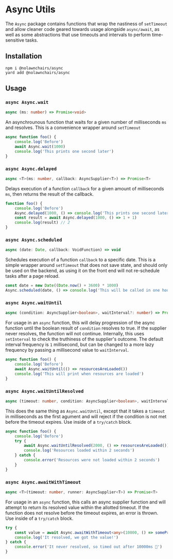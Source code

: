 # Async Utils

The `Async` package contains functions that wrap the nastiness of `setTimeout` and allow cleaner code geared towards usage alongside `async/await`, as well as some abstractions that use timeouts and intervals to perform time-sensitive tasks.

## Installation

```
npm i @nolawnchairs/async
yard add @nolawnchairs/async
```

## Usage


### `async Async.wait`
```typescript
async (ms: number) => Promise<void>
```
An asynchrounous function that waits for a given number of milliseconds `ms` and resolves. This is a convenience wrapper around `setTimeout`
```typescript
async function foo() {
    console.log('Before')
    await Async.wait(1000)
    console.log('This prints one second later')
}
```

### `async Async.delayed`
```typescript
async <T>(ms: number, callback: AsyncSupplier<T>) => Promise<T>
```

Delays execution of a function `callback` for a given amount of milliseconds `ms`, then returns the result of the callback.

```typescript
function foo() {
    console.log('Before')
    Async.delayed(1000, () => console.log('This prints one second later'))
    const result = await Async.delayed(1000, () => 1 + 1)
    console.log(result) // 2
}
```

### `async Async.scheduled`
```typescript
async (date: Date, callback: VoidFunction) => void
```

Schedules execution of a function `callback` to a specific date. This is a simple wrapper around `setTimeout` that does not save state, and should only be used on the backend, as using it on the front end will not re-schedule tasks after a page reload.

```typescript
const date = new Date((Date.now() + 3600) * 1000)
Async.scheduled(date, () => console.log('This will be called in one hour'))
```

### `async Async.waitUntil`
```typescript
async (condition: AsyncSupplier<boolean>, waitInterval?: number) => Promise<void>
```
For usage in an `async` function, this will delay progression of the async function until the boolean result of `condition` resolves to true. If the supplier never resolves, the function will not continue. Internally, this uses `setInterval` to check the truthiness of the supplier's outcome. The default interval frequency is `1` millisecond, but can be changed to a more lazy frequency by passing a millisecond value to `waitInterval`.

```typescript
async function foo() {
    console.log('Before')
    await Async.waitUntil(() => resourcesAreLoaded())
    console.log('This will print when resources are loaded')
}
```

### `async Async.waitUntilResolved`
```typescript
async (timeout: number, condition: AsyncSupplier<boolean>, waitInterval?: number) => Promise<void>
```
This does the same thing as `Async.waitUntil`, except that it takes a `timeout` in milliseconds as the first agument and will reject if the condition is not met before the timeout expires. Use inside of a `try/catch` block.

```typescript
async function foo() {
    console.log('Before')
    try {
        await Async.waitUntilResolved(2000, () => resourcesAreLoaded())
        console.log('Resources loaded within 2 seconds')
    } catch {
        console.error('Resources were not loaded within 2 seconds')
    }
}
```

### `async Async.awaitWithTimeout`
```typescript
async <T>(timeout: number, runner: AsyncSupplier<T>) => Promise<T>
```
For usage in an `async` function, this calls an async supplier function and will attempt to return its resolved value within the allotted timeout. If the function does not resolve before the timeout expires, an error is thrown. Use inside of a `try/catch` block.

```typescript
try {
    const value = await Async.awaitWithTimeout<any>(10000, () => somePromiseThatMayNeverResolve())
    console.log('It resolved, we got the value!')
} catch {
    console.error('It never resolved, so timed out after 10000ms 💩')
}
```